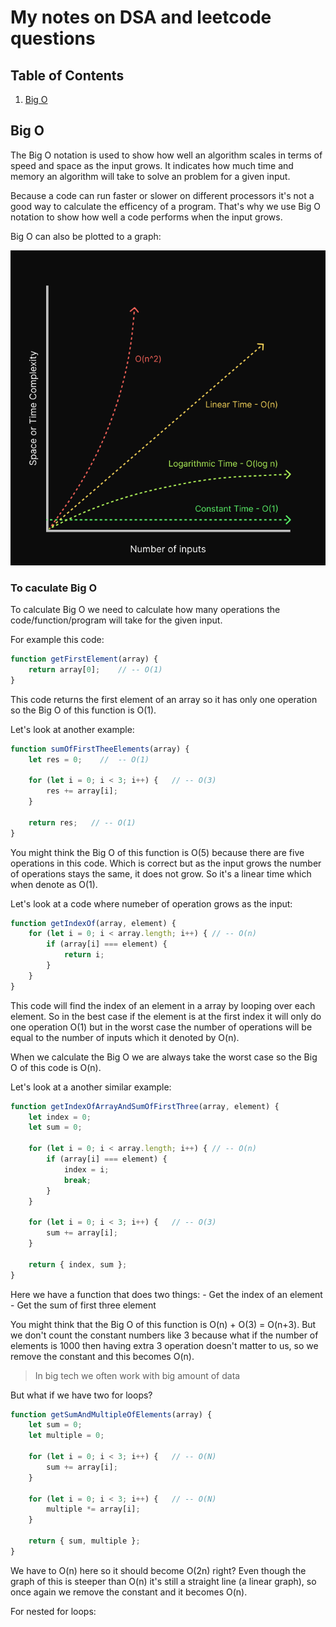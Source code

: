 # My notes on DSA and leetcode questions

## Table of Contents
1. [Big O](#big-o)

## Big O

The Big O notation is used to show how well an algorithm scales in terms of speed and space as the input grows.
It indicates how much time and memory an algorithm will take to solve an problem for a given input.

Because a code can run faster or slower on different processors it's not a good way to calculate the efficency of a program. That's why we use Big O notation to show how well a code performs when the input grows.

Big O can also be plotted to a graph:

![Big O Graph](./Big-O-Graph.png)

### To caculate Big O

To calculate Big O we need to calculate how many operations the code/function/program will take for the given input.

For example this code:

```js
function getFirstElement(array) {
    return array[0];    // -- O(1)
}
```

This code returns the first element of an array so it has only one operation so the Big O of this function
is O(1).

Let's look at another example:

```js
function sumOfFirstTheeElements(array) {
    let res = 0;    //  -- O(1)

    for (let i = 0; i < 3; i++) {   // -- O(3)
        res += array[i];
    }

    return res;   // -- O(1)
}
```

You might think the Big O of this function is O(5) because there are five operations in this code.
Which is correct but as the input grows the number of operations stays the same, it does not grow.
So it's a linear time which when denote as O(1).


Let's look at a code where numeber of operation grows as the input:

```js
function getIndexOf(array, element) {
    for (let i = 0; i < array.length; i++) { // -- O(n)
        if (array[i] === element) {
            return i;
        }
    }
}
```

This code will find the index of an element in a array by looping over each element.
So in the best case if the element is at the first index it will only do one operation O(1) but in the worst
case the number of operations will be equal to the number of inputs which it denoted by O(n).

When we calculate the Big O we are always take the worst case so the Big O of this code is O(n).

Let's look at a another similar example:

```js
function getIndexOfArrayAndSumOfFirstThree(array, element) {
    let index = 0;
    let sum = 0;

    for (let i = 0; i < array.length; i++) { // -- O(n)
        if (array[i] === element) {
            index = i;
            break;
        }
    }
    
    for (let i = 0; i < 3; i++) {   // -- O(3)
        sum += array[i];
    }

    return { index, sum };
}
```

Here we have a function that does two things:
    - Get the index of an element
    - Get the sum of first three element

You might think that the Big O of this function is O(n) + O(3) = O(n+3). But we don't count the constant numbers like 3 because what if the number of elements is 1000 then having extra 3 operation doesn't matter to us, so we remove the constant and this becomes O(n).

> In big tech we often work with big amount of data


But what if we have two for loops?

```js
function getSumAndMultipleOfElements(array) {
    let sum = 0;
    let multiple = 0;
    
    for (let i = 0; i < 3; i++) {   // -- O(N)
        sum += array[i];
    }

    for (let i = 0; i < 3; i++) {   // -- O(N)
        multiple *= array[i];
    }

    return { sum, multiple };
}
```

We have to O(n) here so it should become O(2n) right?
Even though the graph of this is steeper than O(n) it's still a straight line (a linear graph), so once again we remove the constant and it becomes O(n).

For nested for loops:
